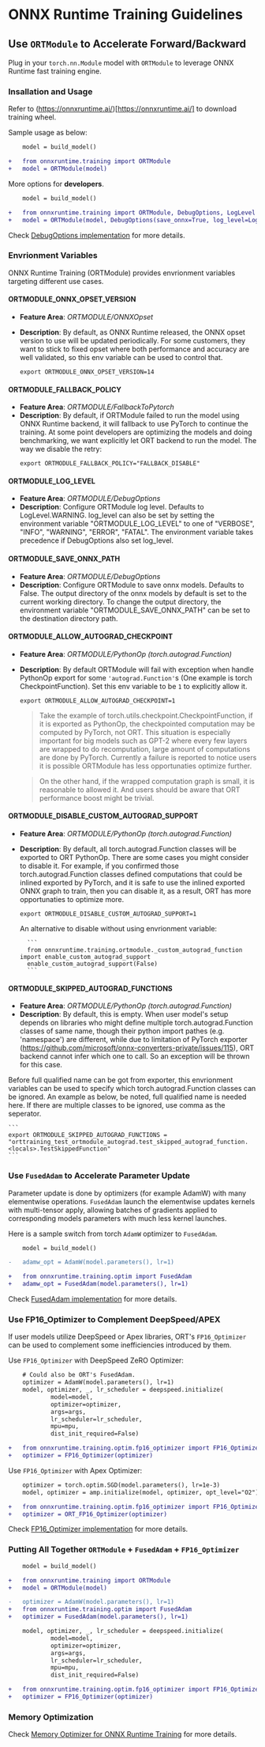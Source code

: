 # ONNX Runtime Training Guidelines

## Use `ORTModule` to Accelerate Forward/Backward

Plug in your `torch.nn.Module` model with `ORTModule` to leverage ONNX Runtime fast training engine.

### Insallation and Usage

Refer to (https://onnxruntime.ai/)[https://onnxruntime.ai/] to download training wheel.

Sample usage as below:
```diff
	model = build_model()

+	from onnxruntime.training import ORTModule
+	model = ORTModule(model)
```

More options for **developers**.
```diff
	model = build_model()

+	from onnxruntime.training import ORTModule, DebugOptions, LogLevel
+	model = ORTModule(model, DebugOptions(save_onnx=True, log_level=LogLevel.VERBOSE))
```
Check [DebugOptions implementation](../orttraining/orttraining/python/training/ortmodule/debug_options.py) for more details.

### Envrionment Variables

ONNX Runtime Training (ORTModule) provides envrionment variables targeting different use cases.

#### ORTMODULE_ONNX_OPSET_VERSION

- **Feature Area**: *ORTMODULE/ONNXOpset*
- **Description**: By default, as ONNX Runtime released, the ONNX opset version to use will be updated periodically. For some customers, they want to stick to fixed opset where both performance and accuracy are well validated, so this env variable can be used to control that.

	```
	export ORTMODULE_ONNX_OPSET_VERSION=14
	```


#### ORTMODULE_FALLBACK_POLICY

- **Feature Area**: *ORTMODULE/FallbackToPytorch*
- **Description**: By default, if ORTModule failed to run the model using ONNX Runtime backend, it will fallback to use PyTorch to continue the training. At some point developers are optimizing the models and doing benchmarking, we want explicitly let ORT backend to run the model. The way we disable the retry:
	```
	export ORTMODULE_FALLBACK_POLICY="FALLBACK_DISABLE"
	```


#### ORTMODULE_LOG_LEVEL

- **Feature Area**: *ORTMODULE/DebugOptions*
- **Description**: Configure ORTModule log level. Defaults to LogLevel.WARNING.
log_level can also be set by setting the environment variable "ORTMODULE_LOG_LEVEL" to one of "VERBOSE", "INFO", "WARNING", "ERROR", "FATAL". The environment variable takes precedence if DebugOptions also set log_level.

#### ORTMODULE_SAVE_ONNX_PATH

- **Feature Area**: *ORTMODULE/DebugOptions*
- **Description**: Configure ORTModule to save onnx models. Defaults to False.
The output directory of the onnx models by default is set to the current working directory. To change the output directory, the environment variable "ORTMODULE_SAVE_ONNX_PATH" can be set to the destination directory path.


#### ORTMODULE_ALLOW_AUTOGRAD_CHECKPOINT

- **Feature Area**: *ORTMODULE/PythonOp (torch.autograd.Function)*
- **Description**: By default ORTModule will fail with exception when handle PythonOp export for some `'autograd.Function'`s (One example is torch CheckpointFunction). Set
	this env variable to be `1` to explicitly allow it.
	```
	export ORTMODULE_ALLOW_AUTOGRAD_CHECKPOINT=1
	```

	> Take the example of torch.utils.checkpoint.CheckpointFunction, if it is exported as PythonOp, the checkpointed computation may be computed by PyTorch, not ORT. This situation is especially important for big models such as GPT-2 where every few layers are wrapped to do recomputation, large amount of computations are done by PyTorch. Currently a failure is reported to notice users it is possible ORTModule has less opportunaties optimize further.

	> On the other hand, if the wrapped computation graph is small, it is reasonable to allowed it. And users should be aware that ORT performance boost might be trivial.


#### ORTMODULE_DISABLE_CUSTOM_AUTOGRAD_SUPPORT

- **Feature Area**: *ORTMODULE/PythonOp (torch.autograd.Function)*
- **Description**: By default, all torch.autograd.Function classes will be exported to ORT PythonOp. There are some cases you might consider to disable it. For example, if you confirmed those torch.autograd.Function classes defined computations that could be inlined exported by PyTorch, and it is safe to use the inlined exported ONNX graph to train, then you can disable it, as a result, ORT has more opportunaties to optimize more.
	```
	export ORTMODULE_DISABLE_CUSTOM_AUTOGRAD_SUPPORT=1
	```

	An alternative to disable without using envrionment variable:

		```
		from onnxruntime.training.ortmodule._custom_autograd_function import enable_custom_autograd_support
		enable_custom_autograd_support(False)
		```

#### ORTMODULE_SKIPPED_AUTOGRAD_FUNCTIONS

- **Feature Area**: *ORTMODULE/PythonOp (torch.autograd.Function)*
- **Description**: By default, this is empty. When user model's setup depends on libraries who might define multiple torch.autograd.Function classes of same name, though their python import pathes (e.g. 'namespace') are different, while due to limitation of PyTorch exporter (https://github.com/microsoft/onnx-converters-private/issues/115), ORT backend cannot infer which one to call. So an exception will be thrown for this case.

Before full qualified name can be got from exporter, this envrionment variables can be used to specify which torch.autograd.Function classes can be ignored. An example as below, be noted, full qualified name is needed here. If there are multiple classes to be ignored, use comma as the seperator.

	```
	export ORTMODULE_SKIPPED_AUTOGRAD_FUNCTIONS = "orttraining_test_ortmodule_autograd.test_skipped_autograd_function.<locals>.TestSkippedFunction"
	```

### Use `FusedAdam` to Accelerate Parameter Update

Parameter update is done by optimizers (for example AdamW) with many elementwise operations. `FusedAdam` launch the elementwise updates kernels with multi-tensor apply, allowing batches of gradients applied to corresponding models parameters with much less kernel launches.

Here is a sample switch from torch `AdamW` optimizer to `FusedAdam`.

```diff
	model = build_model()

-	adamw_opt = AdamW(model.parameters(), lr=1)

+	from onnxruntime.training.optim import FusedAdam
+	adamw_opt = FusedAdam(model.parameters(), lr=1)

```

Check [FusedAdam implementation](../orttraining/orttraining/python/training/optim/fused_adam.py) for more details.

### Use FP16_Optimizer to Complement DeepSpeed/APEX

If user models utilize DeepSpeed or Apex libraries, ORT's `FP16_Optimizer` can be used to complement some inefficiencies introduced by them.

Use `FP16_Optimizer` with DeepSpeed ZeRO Optimizer:

```diff
	# Could also be ORT's FusedAdam.
	optimizer = AdamW(model.parameters(), lr=1)
	model, optimizer, _, lr_scheduler = deepspeed.initialize(
			model=model,
			optimizer=optimizer,
			args=args,
			lr_scheduler=lr_scheduler,
			mpu=mpu,
			dist_init_required=False)

+	from onnxruntime.training.optim.fp16_optimizer import FP16_Optimizer
+	optimizer = FP16_Optimizer(optimizer)

```

Use `FP16_Optimizer` with Apex Optimizer:
```diff
	optimizer = torch.optim.SGD(model.parameters(), lr=1e-3)
	model, optimizer = amp.initialize(model, optimizer, opt_level="O2")

+	from onnxruntime.training.optim.fp16_optimizer import FP16_Optimizer as ORT_FP16_Optimizer
+	optimizer = ORT_FP16_Optimizer(optimizer)

```

Check [FP16_Optimizer implementation](../orttraining/orttraining/python/training/optim/fp16_optimizer.py) for more details.


### Putting All Together `ORTModule` + `FusedAdam` + `FP16_Optimizer`

```diff
	model = build_model()

+	from onnxruntime.training import ORTModule
+	model = ORTModule(model)

-	optimizer = AdamW(model.parameters(), lr=1)
+	from onnxruntime.training.optim import FusedAdam
+	optimizer = FusedAdam(model.parameters(), lr=1)

	model, optimizer, _, lr_scheduler = deepspeed.initialize(
			model=model,
			optimizer=optimizer,
			args=args,
			lr_scheduler=lr_scheduler,
			mpu=mpu,
			dist_init_required=False)

+	from onnxruntime.training.optim.fp16_optimizer import FP16_Optimizer
+	optimizer = FP16_Optimizer(optimizer)

```

### Memory Optimization

Check [Memory Optimizer for ONNX Runtime Training](Memory_Optimizer.md) for more details.
